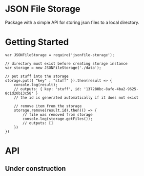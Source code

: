 # JSON File Storage #

Package with a simple API for storing json files to a local directory.

# Getting Started #
```
var JSONFileStorage = require('jsonfile-storage');

// directory must exist before creating storage instance
var storage = new JSONFileStorage('./data');

// put stuff into the storage
storage.put({ "key" : "stuff" }).then(result => {
    console.log(result);
    // outputs: { key: 'stuff', id: '137280bc-8afe-4ba2-9625-8c1d20b13c58' }
    // the id is generated automatically if it does not exist
    
    // remove item from the storage
    storage.remove(result.id).then(() => {
        // file was removed from storage
        console.log(storage.getFiles());
        // outputs: []
    })
})
```

# API #
## Under construction ##
